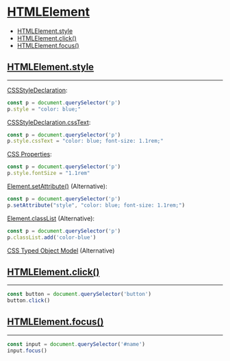 # [HTMLElement](https://developer.mozilla.org/en-US/docs/Web/API/HTMLElement)

* [HTMLElement.style](#HTMLElement.style)
* [HTMLElement.click()](#HTMLElement.click())
* [HTMLElement.focus()](#HTMLElement.focus())

## [HTMLElement.style](https://developer.mozilla.org/en-US/docs/Web/API/HTMLElement/style)
---

[CSSStyleDeclaration](https://developer.mozilla.org/en-US/docs/Web/API/CSSStyleDeclaration):
```js
const p = document.querySelector('p')
p.style = "color: blue;"
```

[CSSStyleDeclaration.cssText](https://developer.mozilla.org/en-US/docs/Web/API/CSSStyleDeclaration/cssText):
```js
const p = document.querySelector('p')
p.style.cssText = "color: blue; font-size: 1.1rem;"
```

[CSS Properties](https://developer.mozilla.org/en-US/docs/Web/CSS/CSS_Properties_Reference):
```js
const p = document.querySelector('p')
p.style.fontSize = "1.1rem"
```

[Element.setAttribute()](https://developer.mozilla.org/en-US/docs/Web/API/Element/setAttribute) (Alternative):
```js
const p = document.querySelector('p')
p.setAttribute("style", "color: blue; font-size: 1.1rem;")
```

[Element.classList](https://developer.mozilla.org/en-US/docs/Web/API/Element/classList) (Alternative):
```js
const p = document.querySelector('p')
p.classList.add('color-blue')
```

[CSS Typed Object Model](https://developers.google.com/web/updates/2018/04/nic66#cssom) (Alternative)

## [HTMLElement.click()](https://developer.mozilla.org/en-US/docs/Web/API/HTMLElement/click)
---

```js
const button = document.querySelector('button')
button.click()
```

## [HTMLElement.focus()](https://developer.mozilla.org/en-US/docs/Web/API/HTMLElement/focus)
---

```js
const input = document.querySelector('#name')
input.focus()
```
